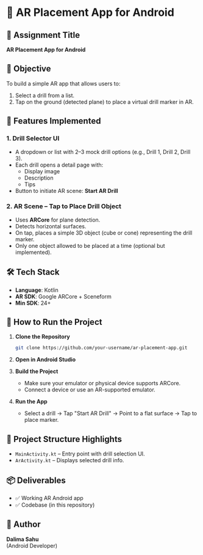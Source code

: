 # 🔧 AR Placement App for Android

## 🎯 Assignment Title  
**AR Placement App for Android**

## 📌 Objective  
To build a simple AR app that allows users to:  
1. Select a drill from a list.  
2. Tap on the ground (detected plane) to place a virtual drill marker in AR.

## 🧱 Features Implemented

### 1. Drill Selector UI  
- A dropdown or list with 2–3 mock drill options (e.g., Drill 1, Drill 2, Drill 3).  
- Each drill opens a detail page with:
  - Display image  
  - Description  
  - Tips  
- Button to initiate AR scene: **Start AR Drill**

### 2. AR Scene – Tap to Place Drill Object  
- Uses **ARCore** for plane detection.  
- Detects horizontal surfaces.  
- On tap, places a simple 3D object (cube or cone) representing the drill marker.  
- Only one object allowed to be placed at a time (optional but implemented).

## 🛠 Tech Stack  
- **Language**: Kotlin  
- **AR SDK**: Google ARCore + Sceneform  
- **Min SDK**: 24+

## 🚀 How to Run the Project

1. **Clone the Repository**  
   ```bash
   git clone https://github.com/your-username/ar-placement-app.git
   ```

2. **Open in Android Studio**

3. **Build the Project**  
   - Make sure your emulator or physical device supports ARCore.  
   - Connect a device or use an AR-supported emulator.

4. **Run the App**  
   - Select a drill → Tap "Start AR Drill" → Point to a flat surface → Tap to place marker.

## 📁 Project Structure Highlights
- `MainActivity.kt` – Entry point with drill selection UI.  
- `ArActivity.kt` – Displays selected drill info.  

## 📦 Deliverables  
- ✅ Working AR Android app  
- ✅ Codebase (in this repository)  


## 🙌 Author  
**Dalima Sahu**  
(Android Developer)
